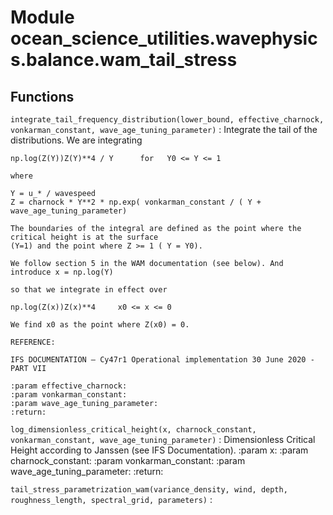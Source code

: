 Module ocean_science_utilities.wavephysics.balance.wam_tail_stress
==================================================================

Functions
---------


`integrate_tail_frequency_distribution(lower_bound, effective_charnock, vonkarman_constant, wave_age_tuning_parameter)`
:   Integrate the tail of the distributions. We are integrating

    np.log(Z(Y))Z(Y)**4 / Y      for   Y0 <= Y <= 1

    where

    Y = u_* / wavespeed
    Z = charnock * Y**2 * np.exp( vonkarman_constant / ( Y + wave_age_tuning_parameter)

    The boundaries of the integral are defined as the point where the critical height is at the surface
    (Y=1) and the point where Z >= 1 ( Y = Y0).

    We follow section 5 in the WAM documentation (see below). And introduce x = np.log(Y)

    so that we integrate in effect over

    np.log(Z(x))Z(x)**4     x0 <= x <= 0

    We find x0 as the point where Z(x0) = 0.

    REFERENCE:

    IFS DOCUMENTATION – Cy47r1 Operational implementation 30 June 2020 - PART VII

    :param effective_charnock:
    :param vonkarman_constant:
    :param wave_age_tuning_parameter:
    :return:


`log_dimensionless_critical_height(x, charnock_constant, vonkarman_constant, wave_age_tuning_parameter)`
:   Dimensionless Critical Height according to Janssen (see IFS Documentation).
    :param x:
    :param charnock_constant:
    :param vonkarman_constant:
    :param wave_age_tuning_parameter:
    :return:


`tail_stress_parametrization_wam(variance_density, wind, depth, roughness_length, spectral_grid, parameters)`
:
